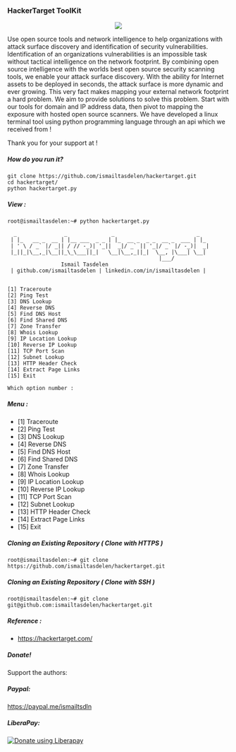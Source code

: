 ### HackerTarget ToolKit

<p align="center">
  <img src="/image/hackertarget.png"
</p>

Use open source tools and network intelligence to help organizations with attack surface discovery and identification of security vulnerabilities. Identification of an organizations vulnerabilities is an impossible task without tactical intelligence on the network footprint. By combining open source intelligence with the worlds best open source security scanning tools, we enable your attack surface discovery. With the ability for Internet assets to be deployed in seconds, the attack surface is more dynamic and ever growing. This very fact makes mapping your external network footprint a hard problem. We aim to provide solutions to solve this problem. Start with our tools for domain and IP address data, then pivot to mapping the exposure with hosted open source scanners. We have developed a linux terminal tool using python programming language through an api which we received from !

Thank you for your support at !

##### How do you run it?

```
git clone https://github.com/ismailtasdelen/hackertarget.git
cd hackertarget/
python hackertarget.py
```
 
 ##### View :
 
```
root@ismailtasdelen:~# python hackertarget.py 

  _               _              _                          _   
 | |_   __ _  __ | |__ ___  _ _ | |_  __ _  _ _  __ _  ___ | |_ 
 | ' \ / _` |/ _|| / // -_)| '_||  _|/ _` || '_|/ _` |/ -_)|  _|
 |_||_|\__,_|\__||_\_\___||_|   \__|\__,_||_|  \__, |\___| \__|
                                                |___/           
		         Ismail Tasdelen
 | github.com/ismailtasdelen | linkedin.com/in/ismailtasdelen |


[1] Traceroute
[2] Ping Test
[3] DNS Lookup
[4] Reverse DNS
[5] Find DNS Host
[6] Find Shared DNS
[7] Zone Transfer
[8] Whois Lookup
[9] IP Location Lookup
[10] Reverse IP Lookup
[11] TCP Port Scan
[12] Subnet Lookup
[13] HTTP Header Check
[14] Extract Page Links
[15] Exit

Which option number : 
```

##### Menu :

* [1] Traceroute
* [2] Ping Test
* [3] DNS Lookup
* [4] Reverse DNS
* [5] Find DNS Host
* [6] Find Shared DNS
* [7] Zone Transfer
* [8] Whois Lookup
* [9] IP Location Lookup
* [10] Reverse IP Lookup
* [11] TCP Port Scan
* [12] Subnet Lookup
* [13] HTTP Header Check
* [14] Extract Page Links
* [15] Exit

##### Cloning an Existing Repository ( Clone with HTTPS )
```
root@ismailtasdelen:~# git clone https://github.com/ismailtasdelen/hackertarget.git
```

##### Cloning an Existing Repository ( Clone with SSH )
```
root@ismailtasdelen:~# git clone git@github.com:ismailtasdelen/hackertarget.git
```

##### Reference :

* https://hackertarget.com/

##### Donate!

Support the authors:

##### Paypal:

https://paypal.me/ismailtsdln

##### LiberaPay:

<noscript><a href="https://liberapay.com/ismailtasdelen/donate"><img alt="Donate using Liberapay" src="https://liberapay.com/assets/widgets/donate.svg"></a></noscript>
